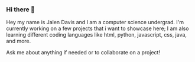 ### Hi there 👋
Hey my name is Jalen Davis and I am a computer science undergrad. I'm currently working on a few projects that i want to showcase here; 
I am also learning different coding languages like html, python, javascript, css, java, and more.

Ask me about anything if needed or to collaborate on a project!

